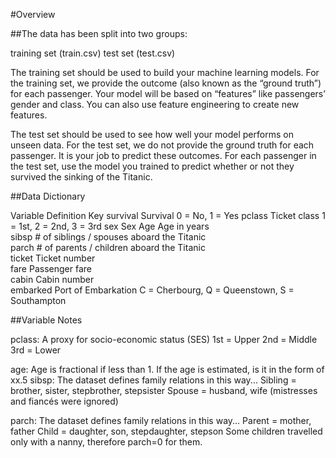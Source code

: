 #Overview

##The data has been split into two groups:

training set (train.csv)
test set (test.csv)

The training set should be used to build your machine learning models. For the training set, we provide the outcome (also known as the “ground truth”) for each passenger. Your model will be based on “features” like passengers’ gender and class. You can also use feature engineering to create new features.

The test set should be used to see how well your model performs on unseen data. For the test set, we do not provide the ground truth for each passenger. It is your job to predict these outcomes. For each passenger in the test set, use the model you trained to predict whether or not they survived the sinking of the Titanic.

##Data Dictionary

Variable	Definition	Key
survival	Survival	0 = No, 1 = Yes
pclass		Ticket class	1 = 1st, 2 = 2nd, 3 = 3rd
sex			Sex	
Age			Age in years	
sibsp		# of siblings / spouses aboard the Titanic	
parch		# of parents / children aboard the Titanic	
ticket		Ticket number	
fare		Passenger fare	
cabin		Cabin number	
embarked	Port of Embarkation	C = Cherbourg, Q = Queenstown, S = Southampton

##Variable Notes

pclass: A proxy for socio-economic status (SES)
1st = Upper
2nd = Middle
3rd = Lower

age: Age is fractional if less than 1. If the age is estimated, is it in the form of xx.5
sibsp: The dataset defines family relations in this way...
Sibling = brother, sister, stepbrother, stepsister
Spouse = husband, wife (mistresses and fiancés were ignored)

parch: The dataset defines family relations in this way...
Parent = mother, father
Child = daughter, son, stepdaughter, stepson
Some children travelled only with a nanny, therefore parch=0 for them.